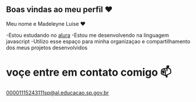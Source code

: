 ## Boas vindas ao meu perfil ❤️

Meu nome e Madeleyne Luise ❤️

-Estou estudando no [alura](https://ww.alura.com.br)
-Estou me desenvolvendo na linguagem javascript
-Utilizo esse espaço para minha organizaçao e compartilhamento dos meus projetos desenvolvidos

# voçe entre em contato comigo 📫

00001115243111sp@al.educacao.sp.gov.br


